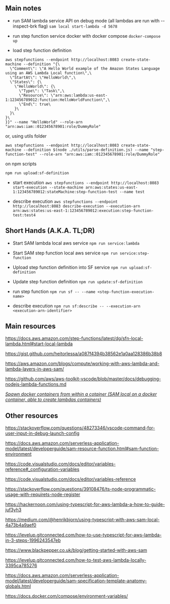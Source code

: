## Main notes

- run SAM lambda service API on debug mode (all lambdas are run with --inspect-brk flag)
  `sam local start-lambda -d 5678`

- run step function service docker with docker compose
  `docker-compose up`

- load step function definition

```
aws stepfunctions --endpoint http://localhost:8083 create-state-machine --definition "{\
  \"Comment\": \"A Hello World example of the Amazon States Language using an AWS Lambda Local function\",\
  \"StartAt\": \"HelloWorld\",\
  \"States\": {\
    \"HelloWorld\": {\
      \"Type\": \"Task\",\
      \"Resource\": \"arn:aws:lambda:us-east-1:123456789012:function:HelloWorldFunction\",\
      \"End\": true\
    }\
  }\
}\
}}" --name "HelloWorld" --role-arn "arn:aws:iam::012345678901:role/DummyRole"
```

or, using utils folder

`aws stepfunctions --endpoint http://localhost:8083 create-state-machine --definition $(node ./utils/parse-definition.js) --name "step-function-test" --role-arn "arn:aws:iam::012345678901:role/DummyRole"`

on npm scripts

`npm run upload:sf-definition`

- start execution
  `aws stepfunctions --endpoint http://localhost:8083 start-execution --state-machine arn:aws:states:us-east-1:123456789012:stateMachine:step-function-test --name test`

- describe execution
  `aws stepfunctions --endpoint http://localhost:8083 describe-execution --execution-arn arn:aws:states:us-east-1:123456789012:execution:step-function-test:test4`



## Short Hands (A.K.A. TL;DR)

- Start SAM lambda local aws service
  `npm run service:lambda`

- Start SAM step function local aws service
  `npm run service:step-function`

- Upload step function definition into SF service
  `npm run upload:sf-definition`

- Update step function definition
  `npm run update:sf-definition`

- run step function
  `npm run sf -- --name <step-function-execution-name>`

- describe execution
  `npm run sf:describe -- --execution-arn <execution-arn-identifier>`


## Main resources

https://docs.aws.amazon.com/step-functions/latest/dg/sfn-local-lambda.html#start-local-lambda

https://gist.github.com/heitorlessa/a087f4394b38562e1a0aa128386b38b8

https://aws.amazon.com/blogs/compute/working-with-aws-lambda-and-lambda-layers-in-aws-sam/

https://github.com/aws/aws-toolkit-vscode/blob/master/docs/debugging-nodejs-lambda-functions.md

_[Spawn docker containers from within a cotainer (SAM local on a docker container, able to create lambdas containers)](https://www.reddit.com/r/docker/comments/5qdhq7/spawning_containers_from_within_a_container/dcyieiy/)_


## Other resources

https://stackoverflow.com/questions/48273346/vscode-command-for-user-input-in-debug-launch-config

https://docs.aws.amazon.com/serverless-application-model/latest/developerguide/sam-resource-function.html#sam-function-environment

https://code.visualstudio.com/docs/editor/variables-reference#_configuration-variables

https://code.visualstudio.com/docs/editor/variables-reference

https://stackoverflow.com/questions/39108476/ts-node-programmatic-usage-with-requirets-node-register

https://hackernoon.com/using-typescript-for-aws-lambda-a-how-to-guide-juf3yh3

https://medium.com/@henrikbjorn/using-typescript-with-aws-sam-local-4a73b4a9aef0

https://levelup.gitconnected.com/how-to-use-typescript-for-aws-lambda-in-3-steps-1996243547eb

https://www.blackpepper.co.uk/blog/getting-started-with-aws-sam

https://levelup.gitconnected.com/how-to-test-aws-lambda-locally-3395ca785276

https://docs.aws.amazon.com/serverless-application-model/latest/developerguide/sam-specification-template-anatomy-globals.html

https://docs.docker.com/compose/environment-variables/


